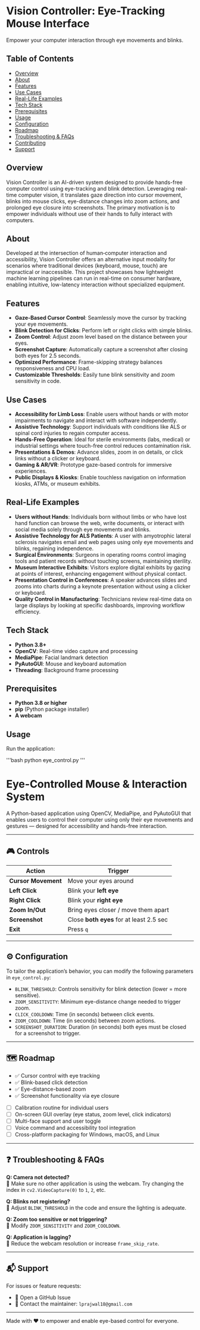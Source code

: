 # Vision Controller: Eye-Tracking Mouse Interface

Empower your computer interaction through eye movements and blinks.

## Table of Contents
- [Overview](#overview)
- [About](#about)
- [Features](#features)
- [Use Cases](#use-cases)
- [Real-Life Examples](#real-life-examples)
- [Tech Stack](#tech-stack)
- [Prerequisites](#prerequisites)
- [Usage](#usage)
- [Configuration](#configuration)
- [Roadmap](#roadmap)
- [Troubleshooting & FAQs](#troubleshooting--faqs)
- [Contributing](#contributing)
- [Support](#support)

## Overview
Vision Controller is an AI-driven system designed to provide hands-free computer control using eye-tracking and blink detection. Leveraging real-time computer vision, it translates gaze direction into cursor movement, blinks into mouse clicks, eye-distance changes into zoom actions, and prolonged eye closure into screenshots. The primary motivation is to empower individuals without use of their hands to fully interact with computers.

## About
Developed at the intersection of human‑computer interaction and accessibility, Vision Controller offers an alternative input modality for scenarios where traditional devices (keyboard, mouse, touch) are impractical or inaccessible. This project showcases how lightweight machine learning pipelines can run in real-time on consumer hardware, enabling intuitive, low-latency interaction without specialized equipment.

## Features
- **Gaze-Based Cursor Control**: Seamlessly move the cursor by tracking your eye movements.
- **Blink Detection for Clicks**: Perform left or right clicks with simple blinks.
- **Zoom Control**: Adjust zoom level based on the distance between your eyes.
- **Screenshot Capture**: Automatically capture a screenshot after closing both eyes for 2.5 seconds.
- **Optimized Performance**: Frame-skipping strategy balances responsiveness and CPU load.
- **Customizable Thresholds**: Easily tune blink sensitivity and zoom sensitivity in code.

## Use Cases
- **Accessibility for Limb Loss**: Enable users without hands or with motor impairments to navigate and interact with software independently.
- **Assistive Technology**: Support individuals with conditions like ALS or spinal cord injuries to regain computer access.
- **Hands-Free Operation**: Ideal for sterile environments (labs, medical) or industrial settings where touch-free control reduces contamination risk.
- **Presentations & Demos**: Advance slides, zoom in on details, or click links without a clicker or keyboard.
- **Gaming & AR/VR**: Prototype gaze-based controls for immersive experiences.
- **Public Displays & Kiosks**: Enable touchless navigation on information kiosks, ATMs, or museum exhibits.

## Real-Life Examples
- **Users without Hands**: Individuals born without limbs or who have lost hand function can browse the web, write documents, or interact with social media solely through eye movements and blinks.
- **Assistive Technology for ALS Patients**: A user with amyotrophic lateral sclerosis navigates email and web pages using only eye movements and blinks, regaining independence.
- **Surgical Environments**: Surgeons in operating rooms control imaging tools and patient records without touching screens, maintaining sterility.
- **Museum Interactive Exhibits**: Visitors explore digital exhibits by gazing at points of interest, enhancing engagement without physical contact.
- **Presentation Control in Conferences**: A speaker advances slides and zooms into charts during a keynote presentation without using a clicker or keyboard.
- **Quality Control in Manufacturing**: Technicians review real-time data on large displays by looking at specific dashboards, improving workflow efficiency.

## Tech Stack
- **Python 3.8+**
- **OpenCV**: Real-time video capture and processing
- **MediaPipe**: Facial landmark detection
- **PyAutoGUI**: Mouse and keyboard automation
- **Threading**: Background frame processing

## Prerequisites
- **Python 3.8 or higher**
- **pip** (Python package installer)
- **A webcam**

## Usage
Run the application:

'''bash
python eye_control.py
'''

# Eye-Controlled Mouse & Interaction System

A Python-based application using OpenCV, MediaPipe, and PyAutoGUI that enables users to control their computer using only their eye movements and gestures — designed for accessibility and hands-free interaction.

---

## 🎮 Controls

| Action              | Trigger                                  |
|---------------------|-------------------------------------------|
| **Cursor Movement** | Move your eyes around                     |
| **Left Click**      | Blink your **left eye**                   |
| **Right Click**     | Blink your **right eye**                  |
| **Zoom In/Out**     | Bring eyes closer / move them apart       |
| **Screenshot**      | Close **both eyes** for at least 2.5 sec  |
| **Exit**            | Press `q`                                 |

---

## ⚙️ Configuration

To tailor the application’s behavior, you can modify the following parameters in `eye_control.py`:

- `BLINK_THRESHOLD`: Controls sensitivity for blink detection (lower = more sensitive).
- `ZOOM_SENSITIVITY`: Minimum eye-distance change needed to trigger zoom.
- `CLICK_COOLDOWN`: Time (in seconds) between click events.
- `ZOOM_COOLDOWN`: Time (in seconds) between zoom actions.
- `SCREENSHOT_DURATION`: Duration (in seconds) both eyes must be closed for a screenshot to trigger.

---

## 🗺️ Roadmap

- ✅ Cursor control with eye tracking
- ✅ Blink-based click detection
- ✅ Eye-distance-based zoom
- ✅ Screenshot functionality via eye closure
- [ ] Calibration routine for individual users
- [ ] On-screen GUI overlay (eye status, zoom level, click indicators)
- [ ] Multi-face support and user toggle
- [ ] Voice command and accessibility tool integration
- [ ] Cross-platform packaging for Windows, macOS, and Linux

---

## ❓ Troubleshooting & FAQs

**Q: Camera not detected?**  
🔧 Make sure no other application is using the webcam. Try changing the index in `cv2.VideoCapture(0)` to `1`, `2`, etc.

**Q: Blinks not registering?**  
🔧 Adjust `BLINK_THRESHOLD` in the code and ensure the lighting is adequate.

**Q: Zoom too sensitive or not triggering?**  
🔧 Modify `ZOOM_SENSITIVITY` and `ZOOM_COOLDOWN`.

**Q: Application is lagging?**  
🔧 Reduce the webcam resolution or increase `frame_skip_rate`.

---

## 📬 Support

For issues or feature requests:

- 📌 Open a GitHub Issue
- 📧 Contact the maintainer: `lprajwal18@gmail.com`

---



Made with ❤️ to empower and enable eye-based control for everyone.

